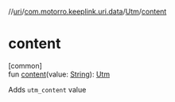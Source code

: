 //[uri](../../../index.md)/[com.motorro.keeplink.uri.data](../index.md)/[Utm](index.md)/[content](content.md)

# content

[common]\
fun [content](content.md)(value: [String](https://kotlinlang.org/api/latest/jvm/stdlib/kotlin/-string/index.html)): [Utm](index.md)

Adds `utm_content` value
